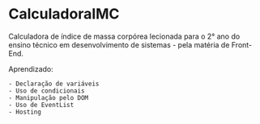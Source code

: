 # CalculadoraIMC
Calculadora de índice de massa corpórea lecionada para o 2° ano do ensino técnico em desenvolvimento de sistemas - 
pela matéria de Front-End.

Aprendizado:

    - Declaração de variáveis
    - Uso de condicionais 
    - Manipulação pelo DOM
    - Uso de EventList
    - Hosting
